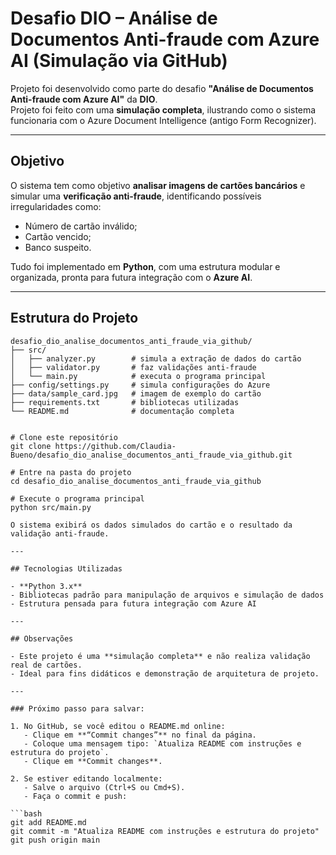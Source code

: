 # Desafio DIO – Análise de Documentos Anti-fraude com Azure AI (Simulação via GitHub)

Projeto foi desenvolvido como parte do desafio **"Análise de Documentos Anti-fraude com Azure AI"** da **DIO**.  
Projeto foi feito com uma **simulação completa**, ilustrando como o sistema funcionaria com o Azure Document Intelligence (antigo Form Recognizer).

---

## Objetivo

O sistema tem como objetivo **analisar imagens de cartões bancários** e simular uma **verificação anti-fraude**, identificando possíveis irregularidades como:

- Número de cartão inválido;
- Cartão vencido;
- Banco suspeito.

Tudo foi implementado em **Python**, com uma estrutura modular e organizada, pronta para futura integração com o **Azure AI**.

---

## Estrutura do Projeto

```text
desafio_dio_analise_documentos_anti_fraude_via_github/
├── src/
│   ├── analyzer.py        # simula a extração de dados do cartão
│   ├── validator.py       # faz validações anti-fraude
│   └── main.py            # executa o programa principal
├── config/settings.py     # simula configurações do Azure
├── data/sample_card.jpg   # imagem de exemplo do cartão
├── requirements.txt       # bibliotecas utilizadas
└── README.md              # documentação completa


# Clone este repositório
git clone https://github.com/Claudia-Bueno/desafio_dio_analise_documentos_anti_fraude_via_github.git

# Entre na pasta do projeto
cd desafio_dio_analise_documentos_anti_fraude_via_github

# Execute o programa principal
python src/main.py

O sistema exibirá os dados simulados do cartão e o resultado da validação anti-fraude.

---

## Tecnologias Utilizadas

- **Python 3.x**
- Bibliotecas padrão para manipulação de arquivos e simulação de dados
- Estrutura pensada para futura integração com Azure AI

---

## Observações

- Este projeto é uma **simulação completa** e não realiza validação real de cartões.
- Ideal para fins didáticos e demonstração de arquitetura de projeto.

---

### Próximo passo para salvar:

1. No GitHub, se você editou o README.md online:
   - Clique em **“Commit changes”** no final da página.
   - Coloque uma mensagem tipo: `Atualiza README com instruções e estrutura do projeto`.
   - Clique em **Commit changes**.

2. Se estiver editando localmente:
   - Salve o arquivo (Ctrl+S ou Cmd+S).
   - Faça o commit e push:

```bash
git add README.md
git commit -m "Atualiza README com instruções e estrutura do projeto"
git push origin main

 
